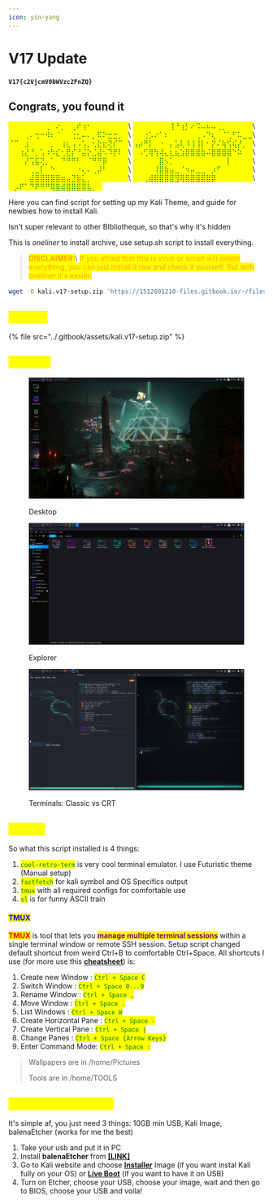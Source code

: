 ```yaml
---
icon: yin-yang
---
```


# V17 Update

**`V17{c2VjcmV0bWVzc2FnZQ}`**

## Congrats, you found it

<mark style="color:green;">⠀⠀⠀⠀⠀⠀⠀⢀⠀⠔⡀⠀⢀⠞⢰⠂⠀⠀⠀⠀⠀⠀⠀</mark>\ <mark style="color:green;">⠀⠀⠀⠀⠀⠀⠀⢸⠘⢰⡃⠔⠩⠤⠦⠤⢀⡀⠀⠀⠀⠀⠀</mark>\ <mark style="color:green;">⠀⠀⠀⢀⠄⢒⠒⠺⠆⠈⠀⠀⢐⣂⠤⠄⡀⠯⠕⣒⣒⡀⠀</mark>\ <mark style="color:green;">⠀⠀⢐⡡⠔⠁⠆⠀⠀⠀⠀⠀⢀⠠⠙⢆⠀⠈⢁⠋⠥⣀⣀</mark>\ <mark style="color:green;">⠈⠉⠀⣰⠀⠀⠀⠀⡀⠀⢰⣆⢠⠠⢡⡀⢂⣗⣖⢝⡎⠉⠀</mark>\ <mark style="color:green;">⢠⡴⠛⡇⠀⠐⠀⡄⣡⢇⠸⢸⢸⡇⠂⡝⠌⢷⢫⢮⡜⡀⠀</mark>\ <mark style="color:green;">⠀⠀⢰⣜⠘⡀⢡⠰⠳⣎⢂⣟⡎⠘⣬⡕⣈⣼⠢⠹⡟⠇⠀</mark>\ <mark style="color:green;">⠀⠠⢋⢿⢳⢼⣄⣆⣦⣱⣿⣿⣿⣷⠬⣿⣿⣿⣿⠑⠵⠀⠀</mark>\ <mark style="color:green;">⠀⠀⠀⡜⢩⣯⢝⡀⠁⠀⠙⠛⠛⠃⠀⠈⠛⠛⡿⠀⠀⠀⠀</mark>\ <mark style="color:green;">⠀⠀⠀⠀⠀⣿⠢⡁⠀⠀⠀⠀⠀⠀⠀⠀⠀⠀⡇⠀⠀⠀⠀</mark>\ <mark style="color:green;">⠀⠀⠀⠀⢀⣀⡇⠀⠑⠀⠀⠀⠀⠐⢄⠄⢀⡼⠃⠀⠀⠀⠀</mark>\ <mark style="color:green;">⠀⠀⠀⠀⢸⣿⣷⣤⣀⠈⠲⡤⣀⣀⠀⡰⠋⠀⠀⠀⠀⠀⠀</mark>\ <mark style="color:green;">⠀⠀⠀⠀⣼⣿⣿⣿⣿⣿⣶⣤⣙⣷⣅⡀⠀⠀⠀⠀⠀⠀⠀</mark>\ <mark style="color:green;">⠀⠀⢀⣾⣿⣿⣿⣿⣻⢿⣿⣿⣿⣿⣿⡿⠀⠀⠀⠀⠀⠀⠀</mark>\ <mark style="color:green;">⠀⡠⠟⠁⠙⠟⠛⠛⢿⣿⣾⣿⣿⣿⣿⣧⡀⠀</mark>⠀⠀

Here you can find script for setting up my Kali Theme, and guide for newbies how to install Kali.

Isn't super relevant to other BIbliotheque, so that's why it's hidden

This is _oneliner_ to install archive, use setup.sh script to install everything.&#x20;

> <mark style="color:orange;">**DISCLAIMER:**</mark>\ <mark style="color:orange;">If you afraid that this is virus or script will delete everything, you can just install it raw and check it yourself. But with oneliner it's easier.</mark>

```bash
wget -O kali.v17-setup.zip 'https://1512601210-files.gitbook.io/~/files/v0/b/gitbook-x-prod.appspot.com/o/spaces%2FxX3XegaS6tqwW9d8bpam%2Fuploads%2FXkWZ1rUYGb5nT3pQoimr%2Fkali.v17-setup.zip?alt=media&token=e4d55b8a-0889-4fc2-90e1-73f190dd5bf5' && unzip kali.v17-setup.zip && cd kali.v17-setup && chmod +x setup.sh && ./setup.sh
```

## <mark style="color:yellow;">SCRIPT</mark>

{% file src="../.gitbook/assets/kali.v17-setup.zip" %}

## <mark style="color:yellow;">IMAGES</mark>

<figure><img src="../.gitbook/assets/Screenshot_2025-05-20_23_44_11.png" alt=""><figcaption><p>Desktop</p></figcaption></figure>

<figure><img src="../.gitbook/assets/Screenshot_2025-05-21_09_22_36.png" alt=""><figcaption><p>Explorer</p></figcaption></figure>

<figure><img src="../.gitbook/assets/Screenshot_2025-05-21_09_55_35.png" alt=""><figcaption><p>Terminals: Classic vs CRT</p></figcaption></figure>

## <mark style="color:yellow;">USAGE</mark>

So what this script installed is 4 things:

1. <mark style="color:green;">`cool-retro-term`</mark> is very cool terminal emulator. I use Futuristic theme (Manual setup)
2. <mark style="color:green;">`fastfetch`</mark> for kali symbol and OS Specifics output
3. <mark style="color:green;">`tmux`</mark> with all required configs for comfortable use
4. <mark style="color:green;">`sl`</mark> is for funny ASCII train

#### <mark style="color:blue;">TMUX</mark>

<mark style="color:red;">**TMUX**</mark> is tool that lets you <mark style="color:purple;">**manage multiple terminal sessions**</mark> within a single terminal window or remote SSH session. Setup script changed default shortcut from weird Ctrl+B to comfortable Ctrl+Space. All shortcuts I use (for more use this [**cheatsheet**](https://tmuxcheatsheet.com/)) is:

1. Create new Window : <mark style="color:green;">`Ctrl + Space C`</mark>
2. Switch Window : <mark style="color:green;">`Ctrl + Space 0...9`</mark>
3. Rename Window : <mark style="color:green;">`Ctrl + Space ,`</mark>
4. Move Window : <mark style="color:green;">`Ctrl + Space .`</mark>
5. List Windows : <mark style="color:green;">`Ctrl + Space W`</mark>
6. Create Horizontal Pane : <mark style="color:green;">`Ctrl + Space -`</mark>
7. Create Vertical Pane : <mark style="color:green;">`Ctrl + Space |`</mark>
8. Change Panes : <mark style="color:green;">`Ctrl + Space {Arrow Keys}`</mark>
9. Enter Command Mode: <mark style="color:green;">`Ctrl + Space :`</mark>

> Wallpapers are in /home/Pictures
>
> Tools are in /home/TOOLS

## <mark style="color:yellow;">KALI INSTALLATION</mark>

It's simple af, you just need 3 things: 10GB min USB, Kali Image, balenaEtcher (works for me the best)

1. Take your usb and put it in PC
2. Install **balenaEtcher** from [**\[LINK\]**](https://etcher.balena.io/)
3. Go to Kali website and choose [**Installer**](https://www.kali.org/get-kali/#kali-installer-images) Image (if you want instal Kali fully on your OS) or [**Live Boot**](https://www.kali.org/get-kali/#kali-live) (if you want to have it on USB)
4. Turn on Etcher, choose your USB, choose your image, wait and then go to BIOS, choose your USB and voila!
